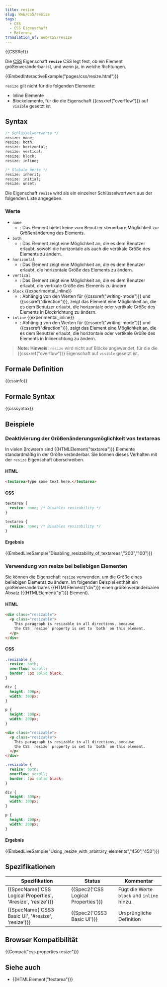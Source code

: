 ```yaml
---
title: resize
slug: Web/CSS/resize
tags:
  - CSS
  - CSS Eigenschaft
  - Referenz
translation_of: Web/CSS/resize
---
```

{{CSSRef}}

Die [CSS](/de/docs/Web/CSS) Eigenschaft **`resize`** CSS legt fest, ob ein Element größenveränderbar ist, und wenn ja, in welche Richtungen.

{{EmbedInteractiveExample("pages/css/resize.html")}}

`resize` gilt nicht für die folgenden Elemente:

- Inline Elemente
- Blockelemente, für die die Eigenschaft {{cssxref("overflow")}} auf `visible` gesetzt ist

## Syntax

```css
/* Schlüsselwortwerte */
resize: none;
resize: both;
resize: horizontal;
resize: vertical;
resize: block;
resize: inline;

/* Globale Werte */
resize: inherit;
resize: initial;
resize: unset;
```

Die Eigenschaft `resize` wird als ein einzelner Schlüsselwortwert aus der folgenden Liste angegeben.

### Werte

- `none`
  - : Das Element bietet keine vom Benutzer steuerbare Möglichkeit zur Größenänderung des Elements.
- `both`
  - : Das Element zeigt eine Möglichkeit an, die es dem Benutzer erlaubt, sowohl die horizontale als auch die vertikale Größe des Elements zu ändern.
- `horizontal`
  - : Das Element zeigt eine Möglichkeit an, die es dem Benutzer erlaubt, die horizontale Größe des Elements zu ändern.
- `vertical`
  - : Das Element zeigt eine Möglichkeit an, die es dem Benutzer erlaubt, die vertikale Größe des Elements zu ändern.
- `block` {{experimental_inline}}
  - : Abhängig von den Werten für {{cssxref("writing-mode")}} und {{cssxref("direction")}}, zeigt das Element eine Möglichkeit an, die es dem Benutzer erlaubt, die horizontale oder vertikale Größe des Elements in Blockrichtung zu ändern.
- `inline` {{experimental_inline}}
  - : Abhängig von den Werten für {{cssxref("writing-mode")}} und {{cssxref("direction")}}, zeigt das Element eine Möglichkeit an, die es dem Benutzer erlaubt, die horizontale oder vertikale Größe des Elements in Inlinerichtung zu ändern.

> **Note:** **Hinweis:** `resize` wird nicht auf Blöcke angewendet, für die die {{cssxref("overflow")}} Eigenschaft auf `visible` gesetzt ist.

## Formale Definition

{{cssinfo}}

## Formale Syntax

{{csssyntax}}

## Beispiele

### Deaktivierung der Größenänderungsmöglichkeit von textareas

In vielen Browsern sind {{HTMLElement("textarea")}} Elemente standardmäßig in der Größe veränderbar. Sie können dieses Verhalten mit der `resize` Eigenschaft überschreiben.

#### HTML

```html
<textarea>Type some text here.</textarea>
```

#### CSS

```css
textarea {
  resize: none; /* Disables resizability */
}
```

```css
textarea {
  resize: none; /* Disables resizability */
}
```

#### Ergebnis

{{EmbedLiveSample("Disabling_resizability_of_textareas","200","100")}}

### Verwendung von resize bei beliebigen Elementen

Sie können die Eigenschaft `resize` verwenden, um die Größe eines beliebigen Elements zu ändern. Im folgenden Beispiel enthält ein größenveränderbares {{HTMLElement("div")}} einen größenveränderbaren Absatz ({{HTMLElement("p")}} Element).

#### HTML

```html
<div class="resizable">
  <p class="resizable">
    This paragraph is resizable in all directions, because
    the CSS `resize` property is set to `both` on this element.
  </p>
</div>
```

#### CSS

```css
.resizable {
  resize: both;
  overflow: scroll;
  border: 1px solid black;
}

div {
  height: 300px;
  width: 300px;
}

p {
  height: 200px;
  width: 200px;
}
```

```html
<div class="resizable">
  <p class="resizable">
    This paragraph is resizable in all directions, because
    the CSS `resize` property is set to `both` on this element.
  </p>
</div>
```

```css
.resizable {
  resize: both;
  overflow: scroll;
  border: 1px solid black;
}

div {
  height: 300px;
  width: 300px;
}

p {
  height: 200px;
  width: 200px;
}
```

#### Ergebnis

{{EmbedLiveSample("Using_resize_with_arbitrary_elements","450","450")}}

## Spezifikationen

| Spezifikation                                                                    | Status                                           | Kommentar                                  |
| -------------------------------------------------------------------------------- | ------------------------------------------------ | ------------------------------------------ |
| {{SpecName('CSS Logical Properties', '#resize', 'resize')}} | {{Spec2('CSS Logical Properties')}} | Fügt die Werte `block` und `inline` hinzu. |
| {{SpecName('CSS3 Basic UI', '#resize', 'resize')}}             | {{Spec2('CSS3 Basic UI')}}             | Ursprüngliche Definition                   |

## Browser Kompatibilität

{{Compat("css.properties.resize")}}

## Siehe auch

- {{HTMLElement("textarea")}}

